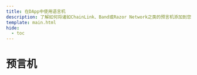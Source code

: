 ```yaml
---
title: 在DApp中使用语言机
description: 了解如何将诸如ChainLink、Band或Razor Network之类的预言机添加到您的DApp中，以使用Moonbeam上运行的智能合约请求链下数据。
template: main.html
hide:
  - toc
---
```


<h1 class='subsection-title'>预言机</h1>
<div class='subsection-wrapper'></div>